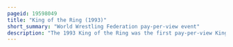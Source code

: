 ```yaml
---
pageid: 19598049
title: "King of the Ring (1993)"
short_summary: "World Wrestling Federation pay-per-view event"
description: "The 1993 King of the Ring was the first pay-per-view King of the ring professional Wrestling Event produced by the World Wrestling Federation and featured the seventh King of the Ring Tournament. It was the first of ten King of the Ring Events produced as Pay-Per-Views ; an 11th exclusively aired on the Company's Livestreaming Service, the Wwe Network. The inaugural Event took Place on 13 June 1993 at the Nutter Center in fairborn Ohio. Ten Matches were held at the Event."
---
```

